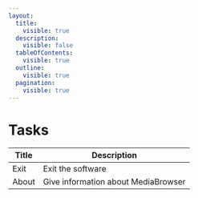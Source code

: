 ```yaml
---
layout:
  title:
    visible: true
  description:
    visible: false
  tableOfContents:
    visible: true
  outline:
    visible: true
  pagination:
    visible: true
---
```


# Tasks

| Title | Description                         |
| ----- | ----------------------------------- |
| Exit  | Exit the software                   |
| About | Give information about MediaBrowser |
